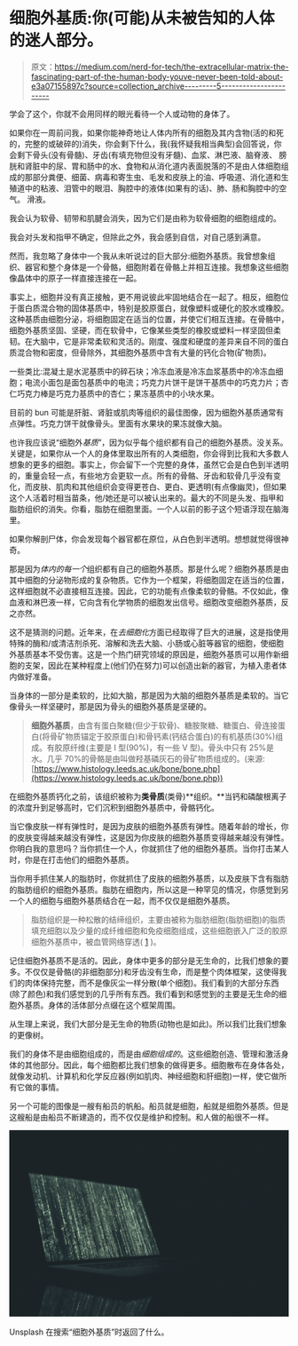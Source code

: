# 细胞外基质:你(可能)从未被告知的人体的迷人部分。

> 原文：<https://medium.com/nerd-for-tech/the-extracellular-matrix-the-fascinating-part-of-the-human-body-youve-never-been-told-about-e3a07155897c?source=collection_archive---------5----------------------->

学会了这个，你就不会用同样的眼光看待一个人或动物的身体了。

如果你在一周前问我，如果你能神奇地让人体内所有的细胞及其内含物(活的和死的，完整的或破碎的)消失，你会剩下什么，我(我怀疑我相当典型)会回答说，你会剩下骨头(没有骨髓)、牙齿(有填充物但没有牙髓)、血浆、淋巴液、脑脊液、 膀胱和肾脏中的尿、胃和肠中的水、食物和从消化道内表面脱落的不是由人体细胞组成的那部分粪便、细菌、病毒和寄生虫、毛发和皮肤上的油、呼吸道、消化道和生殖道中的粘液、泪管中的眼泪、胸腔中的液体(如果有的话)、肺、肠和胸腔中的空气。 滑液。

我会认为软骨、韧带和肌腱会消失，因为它们是由称为软骨细胞的细胞组成的。

我会对头发和指甲不确定，但除此之外，我会感到自信，对自己感到满意。

然而，我忽略了身体中一个我从未听说过的巨大部分:细胞外基质。我曾想象组织、器官和整个身体是一个骨骼，细胞附着在骨骼上并相互连接。我想象这些细胞像晶体中的原子一样直接连接在一起。

事实上，细胞并没有真正接触，更不用说彼此牢固地结合在一起了。相反，细胞位于蛋白质混合物的固体基质中，特别是胶原蛋白，就像塑料或硬化的胶水或橡胶。这种基质由细胞分泌，将细胞固定在适当的位置，并使它们相互连接。在骨骼中，细胞外基质坚固、坚硬，而在软骨中，它像某些类型的橡胶或塑料一样坚固但柔韧。在大脑中，它是非常柔软和灵活的。刚度、强度和硬度的差异来自不同的蛋白质混合物和密度，但骨除外，其细胞外基质中含有大量的钙化合物(矿物质)。

一些类比:混凝土是水泥基质中的碎石块；冷冻血液是冷冻血浆基质中的冷冻血细胞；电流小面包是面包基质中的电流；巧克力片饼干是饼干基质中的巧克力片；杏仁巧克力棒是巧克力基质中的杏仁；果冻基质中的小块水果。

目前的 bun 可能是肝脏、肾脏或肌肉等组织的最佳图像，因为细胞外基质通常有点弹性。巧克力饼干就像骨头。里面有水果块的果冻就像大脑。

也许我应该说“细胞外*基质*”，因为似乎每个组织都有自己的细胞外基质。没关系。关键是，如果你从一个人的身体里取出所有的人类细胞，你会得到比我和大多数人想象的更多的细胞。事实上，你会留下一个完整的身体，虽然它会是白色到半透明的，重量会轻一点，有些地方会更软一点。所有的骨骼、牙齿和软骨几乎没有变化，而皮肤、肌肉和其他组织会变得更苍白、更白、更透明(有点像幽灵)，但如果这个人活着时相当苗条，他/她还是可以被认出来的。最大的不同是头发、指甲和脂肪组织的消失。你看，脂肪在细胞里面。一个人以前的影子这个短语浮现在脑海里。

如果你解剖尸体，你会发现每个器官都在原位，从白色到半透明。想想就觉得很神奇。

那是因为*体内的每一个*组织都有自己的细胞外基质。那是什么呢？细胞外基质是由其中细胞的分泌物形成的复杂物质。它作为一个框架，将细胞固定在适当的位置，这样细胞就不必直接相互连接。因此，它的功能有点像柔软的骨骼。不仅如此，像血液和淋巴液一样，它向含有化学物质的细胞发出信号。细胞改变细胞外基质，反之亦然。

这不是猜测的问题。近年来，在*去细胞化*方面已经取得了巨大的进展，这是指使用特殊的酶和/或清洁剂杀死、溶解和洗去大脑、小肠或心脏等器官的细胞，使细胞外基质基本不受伤害。这是一个热门研究领域的原因是，细胞外基质可以用作新细胞的支架，因此在某种程度上(他们仍在努力)可以创造出新的器官，为植入患者体内做好准备。

当身体的一部分是柔软的，比如大脑，那是因为大脑的细胞外基质是柔软的。当它像骨头一样坚硬时，那是因为骨头的细胞外基质是坚硬的。

> **细胞外基质**，由含有蛋白聚糖(但少于软骨)、糖胺聚糖、糖蛋白、骨连接蛋白(将骨矿物质锚定于胶原蛋白)和骨钙素(钙结合蛋白)的有机基质(30%)组成。有胶原纤维(主要是 I 型(90%)，有一些 V 型)。骨头中只有 25%是水。几乎 70%的骨骼是由叫做羟基磷灰石的骨矿物质组成的。(来源:[https://www.histology.leeds.ac.uk/bone/bone.php](https://www.histology.leeds.ac.uk/bone/bone.php))

在细胞外基质钙化之前，该组织被称为**类骨质**(类骨)**组织。**当钙和磷酸根离子的浓度升到足够高时，它们沉积到细胞外基质中，骨骼钙化。

当它像皮肤一样有弹性时，是因为皮肤的细胞外基质有弹性。随着年龄的增长，你的皮肤变得越来越没有弹性，这是因为你皮肤的细胞外基质变得越来越没有弹性。你明白我的意思吗？当你抓住一个人，你就抓住了他的细胞外基质。当你打击某人时，你是在打击他们的细胞外基质。

当你用手抓住某人的脂肪时，你就抓住了皮肤的细胞外基质，以及皮肤下含有脂肪的脂肪组织的细胞外基质。脂肪在细胞内，所以这是一种罕见的情况，你感觉到另一个人的细胞与细胞外基质结合在一起，而不仅仅是细胞外基质。

> 脂肪组织是一种松散的结缔组织，主要由被称为脂肪细胞(脂肪细胞)的脂质填充细胞以及少量的成纤维细胞和免疫细胞组成，这些细胞嵌入广泛的胶原细胞外基质中，被血管网络穿透( [1](https://journals.physiology.org/doi/full/10.1152/ajpendo.00111.2013#B1) )。

记住细胞外基质不是活的。因此，身体中更多的部分是无生命的，比我们想象的要多。不仅仅是骨骼(的非细胞部分)和牙齿没有生命，而是整个肉体框架，这使得我们的肉体保持完整，而不是像灰尘一样分散(单个细胞)。我们看到的大部分东西(除了颜色)和我们感觉到的几乎所有东西。我们看到和感觉到的主要是无生命的细胞外基质。身体的活体部分点缀在这个框架周围。

从生理上来说，我们大部分是无生命的物质(动物也是如此)。所以我们比我们想象的更像树。

我们的身体不是由细胞组成的，而是由*细胞组成的*。这些细胞创造、管理和激活身体的其他部分。因此，每个细胞都比我们想象的做得更多。细胞散布在身体各处，就像发动机、计算机和化学反应器(例如肌肉、神经细胞和肝细胞)一样，使它做所有它做的事情。

另一个可能的图像是一艘有船员的帆船。船员就是细胞，船就是细胞外基质。但是这艘船是由船员不断建造的，而不仅仅是维护和控制。和人做的船很不一样。

![](img/9834485ebe2dfc345f0803383d725448.png)

Unsplash 在搜索“细胞外基质”时返回了什么。